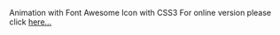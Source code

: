 Animation with Font Awesome Icon with CSS3 
For online version please click <a href="https://exquisite-sunshine-1c5097.netlify.app" rel="nofollow">here...</a>
